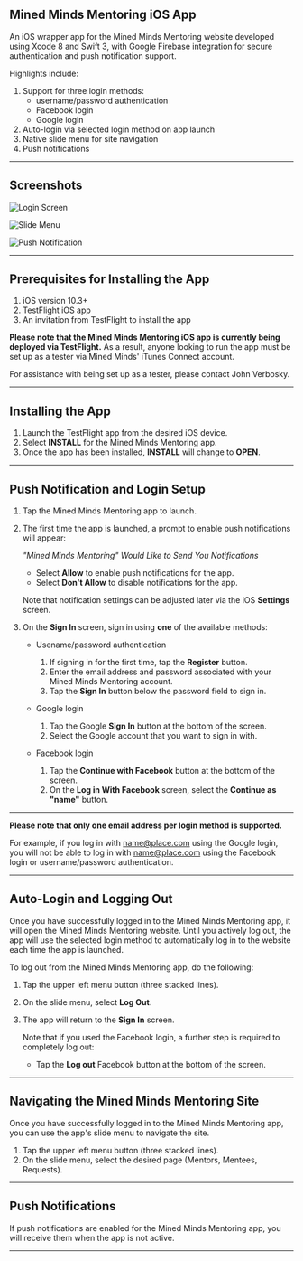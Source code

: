 ## Mined Minds Mentoring iOS App ##

An iOS wrapper app for the Mined Minds Mentoring website developed using Xcode 8 and Swift 3, with Google Firebase integration for secure authentication and push notification support.

Highlights include:

1. Support for three login methods:
	- username/password authentication
	- Facebook login
	- Google login
2. Auto-login via selected login method on app launch
3. Native slide menu for site navigation
4. Push notifications

----------

## Screenshots ##

![Login Screen](http://imgur.com/VwhPxdm)

![Slide Menu](http://imgur.com/cjiCxMc)

![Push Notification](http://imgur.com/X8cfg4e)

----------

## Prerequisites for Installing the App ##

1. iOS version 10.3+
2. TestFlight iOS app
3. An invitation from TestFlight to install the app

**Please note that the Mined Minds Mentoring iOS app is currently being deployed via TestFlight.**  As a result, anyone looking to run the app must be set up as a tester via Mined Minds' iTunes Connect account. 

For assistance with being set up as a tester, please contact John Verbosky.

----------

## Installing the App ##

1. Launch the TestFlight app from the desired iOS device.
2. Select **INSTALL** for the Mined Minds Mentoring app.
3. Once the app has been installed, **INSTALL** will change to **OPEN**.

----------

## Push Notification and Login Setup ##

1. Tap the Mined Minds Mentoring app to launch.
2. The first time the app is launched, a prompt to enable push notifications will appear:

	*"Mined Minds Mentoring" Would Like to Send You Notifications*

	- Select **Allow** to enable push notifications for the app.
	- Select **Don't Allow** to disable notifications for the app.

	Note that notification settings can be adjusted later via the iOS **Settings** screen.

3. On the **Sign In** screen, sign in using **one** of the available methods:

	- Usename/password authentication
		1. If signing in for the first time, tap the **Register** button.
		2. Enter the email address and password associated with your Mined Minds Mentoring account.
		3. Tap the **Sign In** button below the password field to sign in.  
	
	- Google login
		1.  Tap the Google **Sign In** button at the bottom of the screen.
		2.  Select the Google account that you want to sign in with.  

	- Facebook login
		1. Tap the **Continue with Facebook** button at the bottom of the screen.
		2. On the **Log in With Facebook** screen, select the **Continue as "name"** button.

----------

**Please note that only one email address per login method is supported.**

For example, if you log in with name@place.com using the Google login, you will not be able to log in with name@place.com using the Facebook login or username/password authentication. 

----------

## Auto-Login and Logging Out ##

Once you have successfully logged in to the Mined Minds Mentoring app, it will open the Mined Minds Mentoring website.  Until you actively log out, the app will use the selected login method to automatically log in to the website each time the app is launched.

To log out from the Mined Minds Mentoring app, do the following:

1. Tap the upper left menu button (three stacked lines).
2. On the slide menu, select **Log Out**.
3. The app will return to the **Sign In** screen.

	Note that if you used the Facebook login, a further step is required to completely log out:

	- Tap the **Log out** Facebook button at the bottom of the screen.

----------

## Navigating the Mined Minds Mentoring Site ##

Once you have successfully logged in to the Mined Minds Mentoring app, you can use the app's slide menu to navigate the site.

1. Tap the upper left menu button (three stacked lines).
2. On the slide menu, select the desired page (Mentors, Mentees, Requests).

----------

## Push Notifications ##

If push notifications are enabled for the Mined Minds Mentoring app, you will receive them when the app is not active.

----------
